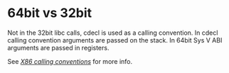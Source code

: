 64bit vs 32bit
====

Not in the 32bit libc calls, cdecl is used as a calling convention. In cdecl
calling convention arguments are passed on the stack. In 64bit Sys V ABI
arguments are passed in registers.

See [*X86 calling conventions*](https://en.wikipedia.org/wiki/X86_calling_conventions#System_V_AMD64_ABI) for more info.
